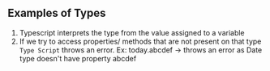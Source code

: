 ## Examples of Types

1. Typescript interprets the type from the value assigned to a variable
2. If we try to access properties/ methods that are not present on that type `Type Script` throws an error.
   Ex: today.abcdef -> throws an error as Date type doesn't have property abcdef
